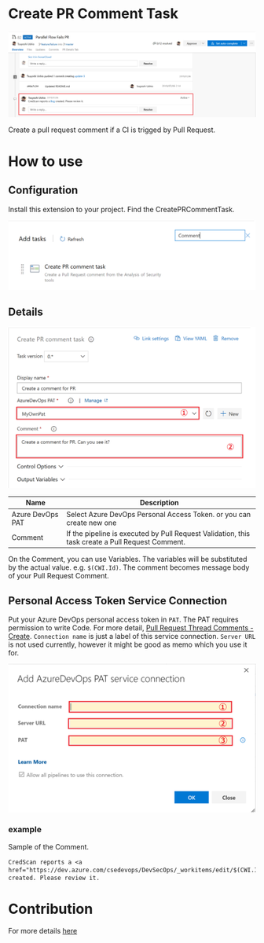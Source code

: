 # Create PR Comment Task

![Comment](doc/images/Comment.png)

Create a pull request comment if a CI is trigged by Pull Request. 

# How to use 

## Configuration

Install this extension to your project. Find the CreatePRCommentTask. 

![CreatePRCommentTask](doc/images/CreatePRCommentTask.png)

## Details

![Task details](doc/images/CommentTask.png)

| Name | Description |
|--------|---------------------|
| Azure DevOps PAT | Select Azure DevOps Personal Access Token. or you can create new one|
| Comment | If the pipeline is executed by Pull Request Validation, this task create a Pull Request Comment.|

On the Comment, you can use Variables. The variables will be substituted by the actual value. e.g. `$(CWI.Id)`.
The comment becomes message body of your Pull Request Comment. 

## Personal Access Token Service Connection

Put your Azure DevOps personal access token in `PAT`. The PAT requires permission to write Code. For more detail, [Pull Request Thread Comments - Create](https://docs.microsoft.com/en-us/rest/api/azure/devops/git/pull%20request%20thread%20comments/create?view=azure-devops-server-rest-5.0). `Connection name` is just a label of this service connection. `Server URL` is not used currently, however it might be good as memo which you use it for. 

![ServiceConnection](doc/images/ServiceConnection.png)

### example

Sample of the Comment.

```
CredScan reports a <a href="https://dev.azure.com/csedevops/DevSecOps/_workitems/edit/$(CWI.Id)">Bug</a> created. Please review it. 
```

# Contribution

For more details [here](Contribution.md)

